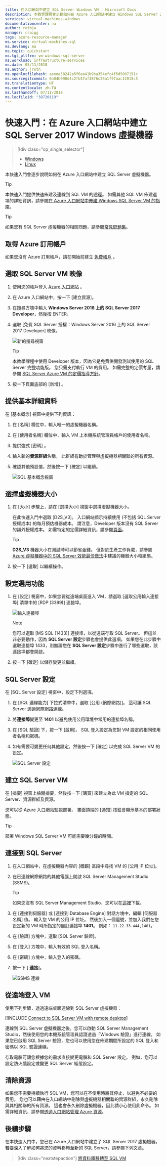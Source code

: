 ```yaml
---
title: 在入口網站中建立 SQL Server Windows VM | Microsoft Docs
description: 本教學課程會示範如何在 Azure 入口網站中建立 Windows SQL Server 2017 虛擬機器。
services: virtual-machines-windows
documentationcenter: na
author: rothja
manager: craigg
tags: azure-resource-manager
ms.service: virtual-machines-sql
ms.devlang: na
ms.topic: quickstart
ms.tgt_pltfrm: vm-windows-sql-server
ms.workload: infrastructure-services
ms.date: 05/11/2018
ms.author: jroth
ms.openlocfilehash: aeeee58242a5f6ea41b9ba354efc4f5d5087151c
ms.sourcegitcommit: 0a84b090d4c2fb57af3876c26a1f97aac12015c5
ms.translationtype: HT
ms.contentlocale: zh-TW
ms.lasthandoff: 07/11/2018
ms.locfileid: "38720119"
---
```

# <a name="quickstart-create-a-sql-server-2017-windows-virtual-machine-in-the-azure-portal"></a>快速入門：在 Azure 入口網站中建立 SQL Server 2017 Windows 虛擬機器

> [!div class="op_single_selector"]
> * [Windows](quickstart-sql-vm-create-portal.md)
> * [Linux](../../linux/sql/provision-sql-server-linux-virtual-machine.md)

本快速入門會逐步說明如何在 Azure 入口網站中建立 SQL Server 虛擬機器。

> [!TIP]
> 本快速入門提供快速佈建及連線到 SQL VM 的途徑。 如需其他 SQL VM 佈建選項的詳細資訊，請參閱[在 Azure 入口網站中佈建 Windows SQL Server VM 的指南](virtual-machines-windows-portal-sql-server-provision.md)。

> [!TIP]
> 如果您有 SQL Server 虛擬機器的相關問題，請參閱[常見問題集](virtual-machines-windows-sql-server-iaas-faq.md)。

## <a id="subscription"></a> 取得 Azure 訂用帳戶

如果您沒有 Azure 訂用帳戶，請在開始前建立 [免費帳戶](https://azure.microsoft.com/free/?WT.mc_id=A261C142F) 。

## <a id="select"></a> 選取 SQL Server VM 映像

1. 使用您的帳戶登入 [Azure 入口網站](https://portal.azure.com) 。

1. 在 Azure 入口網站中，按一下 [建立資源]。 

1. 在搜尋方塊中輸入 **Windows Server 2016 上的 SQL Server 2017 Developer**，然後按 ENTER。

1. 選取 [免費 SQL Server 授權︰Windows Server 2016 上的 SQL Server 2017 Developer] 映像。

   ![新的搜尋視窗](./media/quickstart-sql-vm-create-portal/newsearch.png)

   > [!TIP]
   > 本教學課程中使用 Developer 版本，因為它是免費供開發測試使用的 SQL Server 完整功能版。 您只需支付執行 VM 的費用。 如需完整的定價考量，請參閱 [SQL Server Azure VM 的定價指導方針](virtual-machines-windows-sql-server-pricing-guidance.md)。

1. 按一下頁面底部的 [新增] 。

## <a id="configure"></a> 提供基本詳細資料

在 [基本概念]  視窗中提供下列資訊：

1. 在 [名稱] 欄位中，輸入唯一的虛擬機器名稱。 

1. 在 [使用者名稱] 欄位中，輸入 VM 上本機系統管理員帳戶的使用者名稱。

1. 提供強式 [密碼] 。

1. 輸入新的**資源群組**名稱。 此群組有助於管理與虛擬機器相關聯的所有資源。

1. 確認其他預設值，然後按一下 [確定] 以繼續。

   ![SQL 基本概念視窗](./media/quickstart-sql-vm-create-portal/azure-sql-basic.png)

## <a name="choose-virtual-machine-size"></a>選擇虛擬機器大小

1. 在 [大小] 步驟上，請在 [選擇大小] 視窗中選擇虛擬機器大小。

   在此快速入門中選取 [D2S_V3]。 入口網站顯示持續使用 (不包括 SQL Server 授權成本) 的每月預估機器成本。 請注意，Developer 版本沒有 SQL Server 的額外授權成本。 如需特定的定價詳細資訊，請參閱[頁面](https://azure.microsoft.com/pricing/details/virtual-machines/windows/)。

   > [!TIP]
   > **D2S_V3** 機器大小在測試時可以節省金錢。 但對於生產工作負載，請參閱 [Azure 虛擬機器中的 SQL Server 效能最佳做法](virtual-machines-windows-sql-performance.md)中建議的機器大小和組態。

1. 按一下 [選取] 以繼續操作。

## <a name="configure-optional-features"></a>設定選用功能

1. 在 [設定] 視窗中，如果您要從遠端桌面進入 VM，請選取 [選取公用輸入連接埠] 清單中的 [RDP (3389)] 連接埠。

   ![輸入連接埠](./media/quickstart-sql-vm-create-portal/inbound-ports.png)

   > [!NOTE]
   > 您可以選取 [MS SQL (1433)] 連接埠，以從遠端存取 SQL Server。 但這並非必要動作，因為 **SQL Server 設定**步驟也會提供此選項。 如果您在此步驟中選取連接埠 1433，則無論您在 **SQL Server 設定**步驟中進行了哪些選取，該連接埠都會開啟。

1. 按一下 [確定]  以儲存變更並繼續。

## <a name="sql-server-settings"></a>SQL Server 設定

在 [SQL Server 設定] 視窗中，設定下列選項。

1. 在 [SQL 連線能力] 下拉式清單中，選取 [公用 (網際網路)]。 這可讓 SQL Server 透過網際網路連線。

1. 將**連接埠**變更至 **1401** 以避免使用公用環境中常用的連接埠名稱。

1. 在 [SQL 驗證] 下，按一下 [啟用]。 SQL 登入設定為您對 VM 設定的相同使用者名稱和密碼。

1. 如有需要可變更任何其他設定，然後按一下 [確定] 以完成 SQL Server VM 的設定。

   ![SQL Server 設定](./media/quickstart-sql-vm-create-portal/sql-settings.png)

## <a name="create-the-sql-server-vm"></a>建立 SQL Server VM

在 [摘要] 視窗上檢閱摘要，然後按一下 [購買] 來建立為此 VM 指定的 SQL Server、資源群組及資源。

您可以從 Azure 入口網站監視部署。 畫面頂端的 [通知]  按鈕會顯示基本的部署狀態。

> [!TIP]
> 部署 Windows SQL Server VM 可能需要幾分鐘的時間。

## <a name="connect-to-sql-server"></a>連接到 SQL Server

1. 在入口網站中，在虛擬機器內容的 [概觀] 區段中尋找 VM 的 [公用 IP 位址]。

1. 在已連線網際網路的其他電腦上開啟 SQL Server Management Studio (SSMS)。

   > [!TIP]
   > 如果您沒有 SQL Server Management Studio，您可以在[這裡](https://docs.microsoft.com/sql/ssms/download-sql-server-management-studio-ssms)下載。

1. 在 [連接到伺服器] 或 [連接到 Database Engine] 對話方塊中，編輯 [伺服器名稱] 值。 輸入您 VM 的公用 IP 位址。 然後加入一個逗號，並加入我們在您設定新的 VM 時所指定的自訂連接埠 **1401**。 例如： `11.22.33.444,1401`。

1. 在 [驗證] 方塊中，選取 [SQL Server 驗證]。

1. 在 [登入]  方塊中，輸入有效的 SQL 登入名稱。

1. 在 [密碼]  方塊中，輸入登入的密碼。

1. 按一下 [ **連接**]。

    ![SSMS 連線](./media/quickstart-sql-vm-create-portal/ssms-connect.png)

## <a id="remotedesktop"></a> 從遠端登入 VM

使用下列步驟，透過遠端桌面連線到 SQL Server 虛擬機器︰

[!INCLUDE [Connect to SQL Server VM with remote desktop](../../../../includes/virtual-machines-sql-server-remote-desktop-connect.md)]

連線到 SQL Server 虛擬機器之後，您可以啟動 SQL Server Management Studio，然後使用您的本機系統管理員認證透過「Windows 驗證」進行連線。 如果您已啟用 SQL Server 驗證，您也可以使用您在佈建期間所設定的 SQL 登入和密碼以 SQL 驗證連線。

存取電腦可讓您根據您的需求直接變更電腦和 SQL Server 設定。 例如，您可以設定防火牆設定或變更 SQL Server 組態設定。

## <a name="clean-up-resources"></a>清除資源

如果您不需要持續執行 SQL VM，您可以在不使用時將其停止，以避免不必要的費用。 您也可以藉由在入口網站中刪除與虛擬機器相關聯的資源群組，永久刪除與其相關聯的所有資源。 這也會永久刪除虛擬機器，因此請小心使用此命令。 如需詳細資訊，請參閱[透過入口網站管理 Azure 資源](../../../azure-resource-manager/resource-group-portal.md)。

## <a name="next-steps"></a>後續步驟

在本快速入門中，您已在 Azure 入口網站中建立了 SQL Server 2017 虛擬機器。 若要深入了解如何將您的資料移轉至新的 SQL Server，請參閱下列文章。

> [!div class="nextstepaction"]
> [將資料庫移轉至 SQL VM](virtual-machines-windows-migrate-sql.md)
